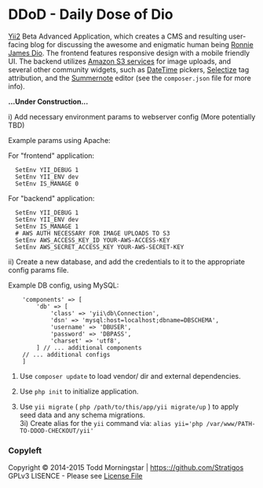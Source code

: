 # DDoD - Daily Dose of Dio

[Yii2](https://github.com/yiisoft/yii2) Beta Advanced Application, which creates a CMS and resulting user-facing blog for discussing the awesome and enigmatic human being [Ronnie James Dio](http://ronniejamesdio.com/). The frontend features responsive design with a mobile friendly UI. The backend utilizes [Amazon S3 services](https://github.com/aws/aws-sdk-php) for image uploads, and several other community widgets, such as [DateTime](https://github.com/2amigos/yii2-date-time-picker-widget) pickers, [Selectize](https://github.com/2amigos/yii2-selectize-widget) tag attribution, and the [Summernote](https://github.com/zelenin/yii2-summernote-widget) editor (see the `composer.json` file for more info).

**...Under Construction...**

i) Add necessary environment params to webserver config (More potentially TBD)

Example params using Apache:

For "frontend" application:
````
  SetEnv YII_DEBUG 1
  SetEnv YII_ENV dev
  SetEnv IS_MANAGE 0
````

For "backend" application:

````
  SetEnv YII_DEBUG 1
  SetEnv YII_ENV dev
  SetEnv IS_MANAGE 1
  # AWS AUTH NECESSARY FOR IMAGE UPLOADS TO S3
  SetEnv AWS_ACCESS_KEY_ID YOUR-AWS-ACCESS-KEY
  SetEnv AWS_SECRET_ACCESS_KEY YOUR-AWS-SECRET-KEY
````

ii) Create a new database, and add the credentials to it to the appropriate config params file.

Example DB config, using MySQL: 
````
    'components' => [
        'db' => [
            'class' => 'yii\db\Connection',
            'dsn' => 'mysql:host=localhost;dbname=DBSCHEMA',
            'username' => 'DBUSER',
            'password' => 'DBPASS',
            'charset' => 'utf8',
        ] // ... additional components
    // ... additional configs
    ]
````

1) Use `composer update` to load vendor/ dir and external dependencies.

2) Use `php init` to initialize application.

3) Use `yii migrate` ( `php /path/to/this/app/yii migrate/up` ) to apply seed data and any schema migrations.  
  3i) Create alias for the `yii` command via: `alias yii='php /var/www/PATH-TO-DDOD-CHECKOUT/yii'`


### Copyleft

Copyright :copyright: 2014-2015 Todd Morningstar | [https:://github.com/Stratigos](https:://github.com/Stratigos)  
GPLv3 LISENCE - Please see [License File](LICENSE.md)  
